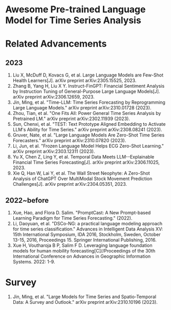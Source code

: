 # Awesome Pre-trained Language Model for Time Series Analysis

# Related Advancements
## 2023
1. Liu X, McDuff D, Kovacs G, et al. Large Language Models are Few-Shot Health Learners[J]. arXiv preprint arXiv:2305.15525, 2023.
2. Zhang B, Yang H, Liu X Y. Instruct-FinGPT: Financial Sentiment Analysis by Instruction Tuning of General-Purpose Large Language Models[J]. arXiv preprint arXiv:2306.12659, 2023.
3. Jin, Ming, et al. "Time-LLM: Time Series Forecasting by Reprogramming Large Language Models." arXiv preprint arXiv:2310.01728 (2023).
4. Zhou, Tian, et al. "One Fits All: Power General Time Series Analysis by Pretrained LM." arXiv preprint arXiv:2302.11939 (2023).
5. Sun, Chenxi, et al. "TEST: Text Prototype Aligned Embedding to Activate LLM's Ability for Time Series." arXiv preprint arXiv:2308.08241 (2023).
6. Gruver, Nate, et al. "Large Language Models Are Zero-Shot Time Series Forecasters." arXiv preprint arXiv:2310.07820 (2023).
7. Li, Jun, et al. "Frozen Language Model Helps ECG Zero-Shot Learning." arXiv preprint arXiv:2303.12311 (2023).
8. Yu X, Chen Z, Ling Y, et al. Temporal Data Meets LLM--Explainable Financial Time Series Forecasting[J]. arXiv preprint arXiv:2306.11025, 2023.
9. Xie Q, Han W, Lai Y, et al. The Wall Street Neophyte: A Zero-Shot Analysis of ChatGPT Over MultiModal Stock Movement Prediction Challenges[J]. arXiv preprint arXiv:2304.05351, 2023.

## 2022~before
1. Xue, Hao, and Flora D. Salim. "PromptCast: A New Prompt-based Learning Paradigm for Time Series Forecasting." (2022).
2. Li, Daoyuan, et al. "DSCo-NG: a practical language modeling approach for time series classification." Advances in Intelligent Data Analysis XV: 15th International Symposium, IDA 2016, Stockholm, Sweden, October 13-15, 2016, Proceedings 15. Springer International Publishing, 2016.
3. Xue H, Voutharoja B P, Salim F D. Leveraging language foundation models for human mobility forecasting[C]//Proceedings of the 30th International Conference on Advances in Geographic Information Systems. 2022: 1-9.

# Survey
1. Jin, Ming, et al. "Large Models for Time Series and Spatio-Temporal Data: A Survey and Outlook." arXiv preprint arXiv:2310.10196 (2023).
